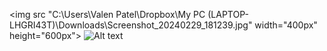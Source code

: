 <img src "C:\Users\Valen Patel\Dropbox\My PC (LAPTOP-LHGRI43T)\Downloads\Screenshot_20240229_181239.jpg" width="400px" height="600px">
![Alt text](file:///C:/Users/Valen%20Patel/Dropbox/My%20PC%20(LAPTOP-LHGRI43T)/Downloads/Screenshot_20240229_181239.jpg)
